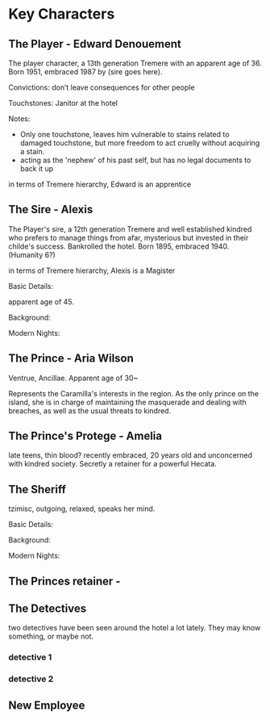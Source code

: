 # Key Characters

## The Player - Edward Denouement

The player character, a 13th generation Tremere with an apparent age of 36. Born 1951, embraced 1987 by (sire goes here).

Convictions: don’t leave consequences for other people

Touchstones: Janitor at the hotel

Notes:

* Only one touchstone, leaves him vulnerable to stains related to damaged touchstone, but more freedom to act cruelly without acquiring a stain.
* acting as the 'nephew' of his past self, but has no legal documents to back it up

in terms of Tremere hierarchy, Edward is an apprentice



## The Sire - Alexis

The Player's sire, a 12th generation Tremere and well established kindred who prefers to manage things from afar, mysterious but invested in their childe's success. Bankrolled the hotel. Born 1895, embraced 1940. (Humanity 6?)&#x20;

in terms of Tremere hierarchy, Alexis is a Magister

Basic Details:

apparent age of 45.&#x20;

Background:&#x20;

Modern Nights:&#x20;

## The Prince -   Aria Wilson

Ventrue, Ancillae. Apparent age of 30\~

Represents the Caramilla's interests in the region. As the only prince on the island, she is in charge of maintaining the masquerade and  dealing with breaches, as well as the usual threats to kindred.&#x20;



## The Prince's Protege - Amelia

late teens, thin blood? recently embraced, 20 years old and unconcerned with kindred society. Secretly a retainer for a powerful Hecata.&#x20;

## The Sheriff

tzimisc, outgoing, relaxed, speaks her mind.

Basic Details:



Background:&#x20;

Modern Nights:&#x20;

## The Princes retainer -&#x20;

## The Detectives

two detectives have been seen around the hotel a lot lately. They may know something, or maybe not.

### detective 1

### detective 2

## New Employee

